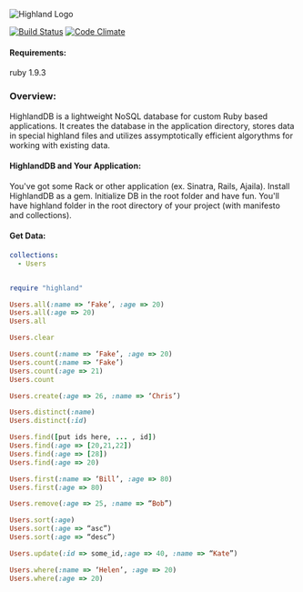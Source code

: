 ![Highland Logo](https://raw.github.com/mac-r/highland/master/logo.png)

[![Build Status](https://secure.travis-ci.org/mac-r/highland.png)](https://travis-ci.org/mac-r/highland)
[![Code Climate](https://codeclimate.com/badge.png)](https://codeclimate.com/github/mac-r/highland)

#### Requirements:
 ruby 1.9.3

### Overview:

HighlandDB is a lightweight NoSQL database for custom Ruby based applications. It creates the database in the application directory, stores data in special highland files and utilizes assymptotically efficient algorythms for working with existing data.

#### HighlandDB and Your Application:

You've got some Rack or other application (ex. Sinatra, Rails, Ajaila). Install HighlandDB as a gem. Initialize DB in the root folder and have fun. You'll have highland folder in the root directory of your project (with manifesto and collections).

#### Get Data:

```yml
collections:
  - Users
```

```ruby

require "highland"

Users.all(:name => ‘Fake’, :age => 20)
Users.all(:age => 20)
Users.all

Users.clear

Users.count(:name => ‘Fake’, :age => 20)
Users.count(:name => ‘Fake’)
Users.count(:age => 21)
Users.count

Users.create(:age => 26, :name => ‘Chris’)

Users.distinct(:name)
Users.distinct(:id)

Users.find([put ids here, ... , id])
Users.find(:age => [20,21,22])
Users.find(:age => [28])
Users.find(:age => 20)

Users.first(:name => ‘Bill’, :age => 80)
Users.first(:age => 80)

Users.remove(:age => 25, :name => “Bob”)

Users.sort(:age)
Users.sort(:age => “asc”)
Users.sort(:age => “desc”)

Users.update(:id => some_id,:age => 40, :name => “Kate”)

Users.where(:name => ‘Helen’, :age => 20)
Users.where(:age => 20)

```
